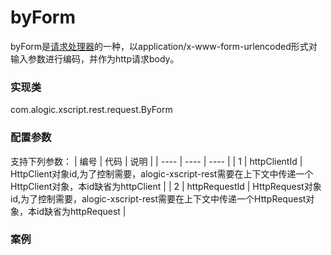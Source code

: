 byForm
======

byForm是[请求处理器](requesthandler.md)的一种，以application/x-www-form-urlencoded形式对输入参数进行编码，并作为http请求body。

### 实现类

com.alogic.xscript.rest.request.ByForm

### 配置参数

支持下列参数：
| 编号 | 代码 | 说明 |
| ---- | ---- | ---- |
| 1 | httpClientId | HttpClient对象id,为了控制需要，alogic-xscript-rest需要在上下文中传递一个HttpClient对象，本id缺省为httpClient |
| 2 | httpRequestId | HttpRequest对象id,为了控制需要，alogic-xscript-rest需要在上下文中传递一个HttpRequest对象，本id缺省为httpRequest |


### 案例


